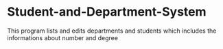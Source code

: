 # Student-and-Department-System
This program lists and edits departments and students which includes the informations about number and degree
